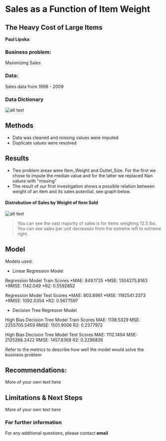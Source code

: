 # Sales as a Function of Item Weight
## The Heavy Cost of Large Items 

**Paul Lipska**: 

### Business problem:

Maximizing Sales

### Data:
Sales data from 1998 - 2009

### Data Dictionary

![alt text](https://github.com/PaulLipska/Food-Sales-Predictions/blob/main/Data_Dictionary.PNG)

## Methods
- Data was cleaned and missing values were imputed
- Duplicate values were resolved 

## Results
- Two problem areas were Item_Weight and Outlet_Size.  For the first we chose to impute the median value and for the latter we replaced Nan values with "missing"
- The result of our first investigation shows a possible relation between weight of an item and its sales potential, see graph below.

#### Distrobution of Sales by Weight of Item Sold
![alt text](https://github.com/PaulLipska/Food-Sales-Predictions/blob/main/Hist_wt.png)

> You can see the vast majority of sales is for items weighing 12.5 lbs.  You can see sales per unit decreases from the extreme left to extreme right.

## Model

Models used:
* Linear Regression Model

Regression Model Train Scores
*MAE: 849.1725 
*MSE: 1304275.8163 
*RMSE: 1142.049 
*R2: 0.5592852

Regression Model Test Scores
*MAE: 803.8961 
*MSE: 1192541.2373 
*RMSE: 1092.0354 
*R2: 0.5677597

* Decision Tree Regressor Model

High Bias Decision Tree Model Train Scores
MAE: 1138.5329 
MSE: 2255705.5459 
RMSE: 1501.9006 
R2: 0.2377972

High Bias Decision Tree Model Test Scores
MAE: 1112.1494 
MSE: 2125288.2422 
RMSE: 1457.8368 
R2: 0.2296826

Refer to the metrics to describe how well the model would solve the business problem

## Recommendations:

More of your own text here


## Limitations & Next Steps

More of your own text here


### For further information


For any additional questions, please contact **email**
